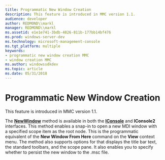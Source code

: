 ```yaml
---
title: Programmatic New Window Creation
description: This feature is introduced in MMC version 1.1.
audience: developer
author: REDMOND\\markl
manager: REDMOND\\markl
ms.assetid: e1e1e741-3bdb-4826-811b-177bb14bf476
ms.prod: windows-server-dev
ms.technology: microsoft-management-console
ms.tgt_platform: multiple
keywords:
- programmatic new window creation MMC
- window creation MMC
ms.author: windowssdkdev
ms.topic: article
ms.date: 05/31/2018
---
```


# Programmatic New Window Creation

This feature is introduced in MMC version 1.1.

The [**NewWindow**](https://www.bing.com/search?q=**NewWindow**) method is available in both the [**IConsole**](/windows/desktop/api/Mmc/nn-mmc-iconsole2) and **IConsole2** interfaces. This method enables a snap-in to open a new MDI window with a specified scope item as the root node. This is the programmatic equivalent of the **New Window From Here** command on the **View** context menu. The method also supports options for that displays the title bar text, the standard toolbars, and the scope pane. It also enables you to specify whether to persist the new window to the .msc file.

 

 




